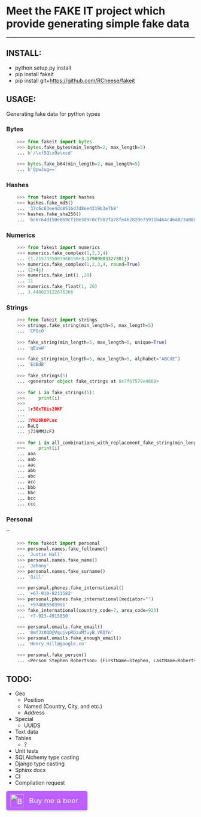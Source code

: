 # Meet the FAKE IT project which provide generating simple fake data

-----

## INSTALL:
- python setup.py install
- pip install fakeit
- pip install git+https://github.com/RCheese/fakeit

## USAGE:
Generating fake data for python types

### Bytes
```python
    >>> from fakeit import bytes
    >>> bytes.fake_bytes(min_length=2, max_length=5)
    ... b'/\xf5Q\x9a\xcd'
    
    >>> bytes.fake_b64(min_length=2, max_length=5)
    ... b'QpwJug=='
```

### Hashes
```python
    >>> from fakeit import hashes
    >>> hashes.fake_md5()
    ... '37c6c63ee4dd8516d3d8ee4319b3e7b8'
    >>> hashes.fake_sha256()
    ... 'bc6c64d150e869cf10e3d9c0cf582fa78fe46282de75911b464c46a023a08038'
```

### Numerics
```python
    >>> from fakeit import numerics
    >>> numerics.fake_complex(1,2,3,4)
    ... (1.2157335093960198+3.17909803327301j)
    >>> numerics.fake_complex(1,2,3,4, round=True)
    ... (2+4j)
    >>> numerics.fake_int(1 ,20)
    ... 11
    >>> numerics.fake_float(1, 20)
    ... 3.448023122876366
```

### Strings
```python
    >>> from fakeit import strings
    >>> strings.fake_string(min_length=5, max_length=5)
    ... 'CPOcO'
    
    >>> fake_string(min_length=5, max_length=5, unique=True)
    ... 'qEiwW'
    
    >>> fake_string(min_length=5, max_length=5, alphabet="ABCdE")
    ... 'EdBdB'
    
    >>> fake_strings(5)
    ... <generator object fake_strings at 0x7f67579e4660>
    
    >>> for i in fake_strings(5):
    >>>     print(i)
    >>>
    ... 1r3OxTKis20KF
    ... 
    ... 3YN28kOPLuc
    ... DaLQ
    ... j7J9MMJcF2
    
    >>> for i in all_combinations_with_replacement_fake_string(min_length=3, max_length=3, alphabet="abc"):
    >>>     print(i)
    ... aaa
    ... aab
    ... aac
    ... abb
    ... abc
    ... acc
    ... bbb
    ... bbc
    ... bcc
    ... ccc
```

### Personal
``
```python
    >>> from fakeit import personal
    >>> personal.names.fake_fullname()
    ... 'Justin Hall'
    >>> personal.names.fake_name()
    ... 'Johnny'
    >>> personal.names.fake_surname()
    ... 'Gill'
    
    >>> personal.phones.fake_international()
    ... '+67-910-8211582'
    >>> personal.phones.fake_international(mediator="")
    ... '+974665503991'
    >>> fake_international(country_code=7, area_code=923)
    ... '+7-923-4915850'
    
    >>> personal.emails.fake_email()
    ... '0mfJz0QD@VqujvpRDiuMfuyB.VRQfn'
    >>> personal.emails.fake_enough_email()
    ... 'Henry.Hill@google.cn'
    
    >>> personal.fake_person()
    ... <Person Stephen Robertson> (FirstName=Stephen, LastName=Robertson, Email=Stephen.Robertson@whatsapp.net, Phone=+1-990-5674435)
```

## TODO:

- Geo
    - Position
    - Named (Country, City, and etc.)
    - Address
- Special
    - UUIDS
- Text data
- Tables
    - ?
- Unit tests
- SQLAlchemy type casting
- Django type casting
- Sphinx docs
- CI
- Compilation request

<style>.bmc-button img{width: 35px !important;margin-bottom: 1px !important;box-shadow: none !important;border: none !important;vertical-align: middle !important;}.bmc-button{padding: 7px 10px 7px 10px !important;line-height: 35px !important;height:51px !important;min-width:217px !important;text-decoration: none !important;display:inline-flex !important;color:#ffffff !important;background-color:#BD5FFF !important;border-radius: 5px !important;border: 1px solid transparent !important;padding: 7px 10px 7px 10px !important;font-size: 20px !important;letter-spacing:0.6px !important;box-shadow: 0px 1px 2px rgba(190, 190, 190, 0.5) !important;-webkit-box-shadow: 0px 1px 2px 2px rgba(190, 190, 190, 0.5) !important;margin: 0 auto !important;font-family:'Arial', cursive !important;-webkit-box-sizing: border-box !important;box-sizing: border-box !important;-o-transition: 0.3s all linear !important;-webkit-transition: 0.3s all linear !important;-moz-transition: 0.3s all linear !important;-ms-transition: 0.3s all linear !important;transition: 0.3s all linear !important;}.bmc-button:hover, .bmc-button:active, .bmc-button:focus {-webkit-box-shadow: 0px 1px 2px 2px rgba(190, 190, 190, 0.5) !important;text-decoration: none !important;box-shadow: 0px 1px 2px 2px rgba(190, 190, 190, 0.5) !important;opacity: 0.85 !important;color:#ffffff !important;}</style><link href="https://fonts.googleapis.com/css?family=Arial" rel="stylesheet"><a class="bmc-button" target="_blank" href="https://www.buymeacoffee.com/RussianCheese"><img src="https://cdn.buymeacoffee.com/buttons/bmc-new-btn-logo.svg" alt="Buy me a beer"><span style="margin-left:15px;font-size:19px !important;">Buy me a beer</span></a>
